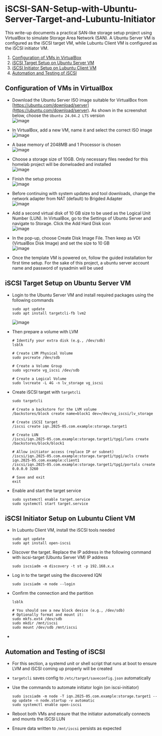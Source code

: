 # iSCSI-SAN-Setup-with-Ubuntu-Server-Target-and-Lubuntu-Initiator

This write-up documents a practical SAN-like storage setup project using VirtualBox to simulate Storage Area Network (SAN). A Ubuntu Server VM is configured as the iSCSI target VM, while Lubuntu Client VM is configured as the iSCSI initiator VM. 

1. [Configuration of VMs in VirtualBox](#configuration-of-vms-in-virtualbox)
2. [iSCSI Target Setup on Ubuntu Server VM](#iscsi-target-setup-on-ubuntu-server-vm)
3. [iSCSI Initiator Setup on Lubuntu Client VM](#iscsi-initiator-setup-on-lubuntu-client-vm)
4. [Automation and Testing of iSCSI](#automation-and-testing-of-iscsi)


## Configuration of VMs in VirtualBox

- Download the Ubuntu Server ISO image suitable for VirtualBox from [https://ubuntu.com/download/server](https://ubuntu.com/download/server). As shown in the screenshot below, choose the `Ubuntu 24.04.2 LTS` version <br />
  ![image](https://github.com/user-attachments/assets/71bf3c91-0c52-4f5f-8717-ae593d59db68) <br />

- In VirtualBox, add a new VM, name it and select the correct ISO image <br />
  ![image](https://github.com/user-attachments/assets/0c0ec410-a132-4091-8459-278e8e71ff40) <br />

- A base memory of 2048MB and 1 Processor is chosen <br />
  ![image](https://github.com/user-attachments/assets/c706a1d5-ade7-4d63-ac57-a27252abc3fb) <br />

- Choose a storage size of 10GB. Only necessary files needed for this homelab project will be donwloaded and installed <br />
  ![image](https://github.com/user-attachments/assets/eaeeca03-fdc3-45fb-8ac6-ba0358988c7e) <br />

- Finish the setup process <br />
  ![image](https://github.com/user-attachments/assets/a2aabd0b-3dc7-4fb9-b410-d59f42f36bd0) <br />

- Before continuing with system updates and tool downloads, change the network adapter from NAT (default) to Brigded Adapter <br />
  ![image](https://github.com/user-attachments/assets/cc1d27a2-9adf-4f31-ba28-f528a48de827) <br />

- Add a second virtual disk of 10 GB size to be used as the Logical Unit Number (LUN). In VirtualBox, go to the Settings of Ubuntu Server and navigate to Storage. Click the Add Hard Disk icon <br />
  ![image](https://github.com/user-attachments/assets/7379978f-b5cf-4bfc-bd7d-e6631ecc7634) <br />

- In the pop-up, choose Create Disk Image File. Then keep as VDI (VirtualBox Disk Image) and set the size to 10 GB <br />
  ![image](https://github.com/user-attachments/assets/ede151a0-892f-400e-8034-d65868de5bbd) <br />
  
- Once the template VM is powered on, follow the guided installation for first time setup. For the sake of this project, a ubuntu server account name and password of sysadmin will be used



## iSCSI Target Setup on Ubuntu Server VM

- Login to the Ubuntu Server VM and install required packages using the following commands
  ```
  sudo apt update
  sudo apt install targetcli-fb lvm2
  ```
  ![image](https://github.com/user-attachments/assets/537ba567-20b4-441e-9ad6-bd13f4beef1f) <br />

- Then prepare a volume with LVM
  ```
  # Identify your extra disk (e.g., /dev/sdb)
  lsblk
  
  # Create LVM Physical Volume
  sudo pvcreate /dev/sdb
  
  # Create a Volume Group
  sudo vgcreate vg_iscsi /dev/sdb
  
  # Create a Logical Volume
  sudo lvcreate -L 4G -n lv_storage vg_iscsi
  ```

- Create iSCSI target with `targetcli`
  ```
  sudo targetcli
  
  # Create a backstore for the LVM volume
  /backstores/block create name=block1 dev=/dev/vg_iscsi/lv_storage
  
  # Create iSCSI target
  /iscsi create iqn.2025-05.com.example:storage.target1
  
  # Create LUN
  /iscsi/iqn.2025-05.com.example:storage.target1/tpg1/luns create /backstores/block/block1
  
  # Allow initiator access (replace IP or subnet)
  /iscsi/iqn.2025-05.com.example:storage.target1/tpg1/acls create iqn.2025-05.com.example:client1
  /iscsi/iqn.2025-05.com.example:storage.target1/tpg1/portals create 0.0.0.0 3260
  
  # Save and exit
  exit
  ```

- Enable and start the target service
  ```
  sudo systemctl enable target.service
  sudo systemctl start target.service
  ```






## iSCSI Initiator Setup on Lubuntu Client VM

- In Lubuntu Client VM, install the iSCSI tools needed
  ```
  sudo apt update
  sudo apt install open-iscsi
  ```

- Discover the target. Replace the IP address in the following command with iscsi-target (Ubuntu Server VM) IP address
  ```
  sudo iscsiadm -m discovery -t st -p 192.168.x.x
  ```

- Log in to the target using the discovered IQN
  ```
  sudo iscsiadm -m node --login
  ```

- Confirm the connection and the partition
  ```
  lsblk
  
  # You should see a new block device (e.g., /dev/sdb)
  # Optionally format and mount it:
  sudo mkfs.ext4 /dev/sdb
  sudo mkdir /mnt/iscsi
  sudo mount /dev/sdb /mnt/iscsi
  ```

- 



## Automation and Testing of iSCSI

- For this section, a systemd unit or shell script that runs at boot to ensure LVM and iSCSI coming up properly will be created
- `targetcli` saves config to `/etc/target/saveconfig.json` automatically
- Use the commands to automate initiator login (on iscsi-initiator)
  ```
  sudo iscsiadm -m node -T iqn.2025-05.com.example:storage.target1 --op update -n node.startup -v automatic
  sudo systemctl enable open-iscsi
  ```

- Reboot both VMs and ensure that the initiator automatically connects and mounts the iSCSI LUN

- Ensure data written to `/mnt/iscsi` persists as expected















